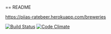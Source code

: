 == README

https://piias-ratebeer.herokuapp.com/breweries

[![Build Status](https://travis-ci.org/Piia/ratebeer-public.png)](https://travis-ci.org/Piia/ratebeer)
[![Code Climate](https://codeclimate.com/github/Piia/ratebeer-public.png)](https://codeclimate.com/github/Piia/ratebeer)
